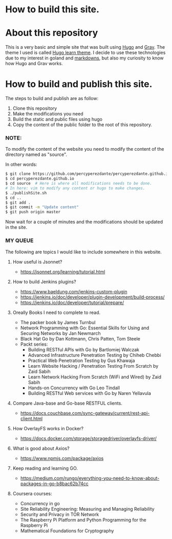 # How to build this site.

# About this repository

This is a very basic and simple site that was built using [Hugo](https://gohugo.io/) and [Grav](https://learn.getgrav.org/16). The theme I used is called [Hugo learn theme](https://learn.netlify.com/en/).  I decide to use these technologies due to my interest in goland and [markdowns](https://learn.netlify.com/en/cont/markdown/), but also my curiosity to know how Hugo and Grav works.


# How to build and publish this site.

The steps to build and publish are as follow:

1. Clone this repository
2. Make the modifications you need
3. Build the static and public files using hugo
4. Copy the content of the public folder to the root of this repository.

### NOTE:
To modify the content of the website you need to modify the content of the directory named as "source".

In other words:

```bash
$ git clone https://github.com/percyperezdante/percyperezdante.github.io.git
$ cd percyperezdante.github.io
$ cd source  # Here is where all modifications needs to be done.
# In here: vim to modify any content or hugo to make changes.
$ ./publishSite.sh
$ cd ..
$ git add .
$ git commit -m "Update content"
$ git push origin master
```

Now wait for a couple of minutes and the modifications should be updated in the site.

### MY QUEUE

The following are topics I would like to include somewhere in this website.

1. How useful is Jsonnet?

    - https://jsonnet.org/learning/tutorial.html

2. How to build Jenkins plugins?

    - https://www.baeldung.com/jenkins-custom-plugin
    - https://jenkins.io/doc/developer/plugin-development/build-process/
    - https://jenkins.io/doc/developer/tutorial/prepare/


3.  Oreally Books I need to complete to read.
    
    - The packer book by James Turnbul
    - Network Programming with Go: Essential Skills for Using and Securing Networks by Jan Newmarch
    - Black Hat Go by Dan Kottmann, Chris Patten, Tom Steele
    - Packt series:
        - Building RESTful APIs with Go by Bartlomiej Walczak
        - Advanced Infrastructure Penetration Testing by Chiheb Chebbi
        - Practical Web Penetration Testing by  Gus Khawaja
        - Learn Website Hacking / Penetration Testing From Scratch  by Zaid Sabih
        - Learn Network Hacking From Scratch (WiFi and Wired) by Zaid Sabih 
        - Hands-on Concurrency with Go Leo Tindall
        - Building RESTful Web services with Go by Naren Yellavula


4. Compare Java-base and Go-base RESTFUL clients.

    - https://docs.couchbase.com/sync-gateway/current/rest-api-client.html

5. How OverlayFS works in Docker?

    - https://docs.docker.com/storage/storagedriver/overlayfs-driver/

6. What is good about Axios?

    - https://www.npmjs.com/package/axios

7. Keep reading and learning GO.

    - https://medium.com/rungo/everything-you-need-to-know-about-packages-in-go-b8bac62b74cc

8. Coursera courses:

    - Concurrency in go
    - Site Reliability Engineering: Measuring and Managing Reliability
    - Security and Privacy in TOR Network
    - The Raspberry Pi Platform and Python Programming for the Raspberry Pi
    - Mathematical Foundations for Cryptography




